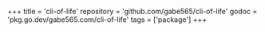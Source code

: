 +++
title = 'cli-of-life'
repository = 'github.com/gabe565/cli-of-life'
godoc = 'pkg.go.dev/gabe565.com/cli-of-life'
tags = ['package']
+++

